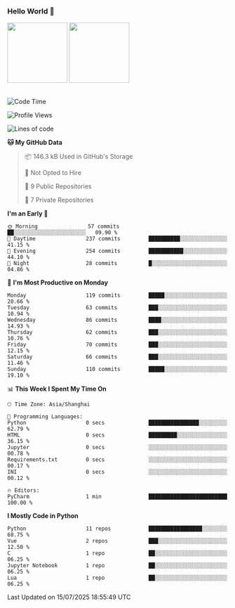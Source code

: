 ### Hello World 👋
<img align="" height="137px" src="https://github-readme-stats.vercel.app/api?username=myhMARS&hide_title=true&hide_border=true&show_icons=trueline_height=21&text_color=000&icon_color=000&bg_color=0,ea6161,ffc64d,fffc4d,52fa5a&theme=graywhite" /> </div>
<img align="" height="137px" src="https://github-readme-stats-git-masterrstaa-rickstaa.vercel.app/api/top-langs/?username=myhMARS&hide_title=true&hide_border=true&layout=compact&langs_count=6&text_color=000&icon_color=fff&bg_color=0,52fa5a,4dfcff,c64dff&theme=graywhite" /><br><br>

<!--START_SECTION:waka-->
![Code Time](http://img.shields.io/badge/Code%20Time-668%20hrs%2017%20mins-blue)

![Profile Views](http://img.shields.io/badge/Profile%20Views-1-blue)

![Lines of code](https://img.shields.io/badge/From%20Hello%20World%20I%27ve%20Written-410.0%20thousand%20lines%20of%20code-blue)

**🐱 My GitHub Data** 

> 📦 146.3 kB Used in GitHub's Storage 
 > 
> 🚫 Not Opted to Hire
 > 
> 📜 9 Public Repositories 
 > 
> 🔑 7 Private Repositories 
 > 
**I'm an Early 🐤** 

```text
🌞 Morning                57 commits          ██░░░░░░░░░░░░░░░░░░░░░░░   09.90 % 
🌆 Daytime                237 commits         ██████████░░░░░░░░░░░░░░░   41.15 % 
🌃 Evening                254 commits         ███████████░░░░░░░░░░░░░░   44.10 % 
🌙 Night                  28 commits          █░░░░░░░░░░░░░░░░░░░░░░░░   04.86 % 
```
📅 **I'm Most Productive on Monday** 

```text
Monday                   119 commits         █████░░░░░░░░░░░░░░░░░░░░   20.66 % 
Tuesday                  63 commits          ███░░░░░░░░░░░░░░░░░░░░░░   10.94 % 
Wednesday                86 commits          ████░░░░░░░░░░░░░░░░░░░░░   14.93 % 
Thursday                 62 commits          ███░░░░░░░░░░░░░░░░░░░░░░   10.76 % 
Friday                   70 commits          ███░░░░░░░░░░░░░░░░░░░░░░   12.15 % 
Saturday                 66 commits          ███░░░░░░░░░░░░░░░░░░░░░░   11.46 % 
Sunday                   110 commits         █████░░░░░░░░░░░░░░░░░░░░   19.10 % 
```


📊 **This Week I Spent My Time On** 

```text
🕑︎ Time Zone: Asia/Shanghai

💬 Programming Languages: 
Python                   0 secs              ████████████████░░░░░░░░░   62.79 % 
HTML                     0 secs              █████████░░░░░░░░░░░░░░░░   36.15 % 
Jupyter                  0 secs              ░░░░░░░░░░░░░░░░░░░░░░░░░   00.78 % 
Requirements.txt         0 secs              ░░░░░░░░░░░░░░░░░░░░░░░░░   00.17 % 
INI                      0 secs              ░░░░░░░░░░░░░░░░░░░░░░░░░   00.12 % 

🔥 Editors: 
PyCharm                  1 min               █████████████████████████   100.00 % 
```

**I Mostly Code in Python** 

```text
Python                   11 repos            █████████████████░░░░░░░░   68.75 % 
Vue                      2 repos             ███░░░░░░░░░░░░░░░░░░░░░░   12.50 % 
C                        1 repo              ██░░░░░░░░░░░░░░░░░░░░░░░   06.25 % 
Jupyter Notebook         1 repo              ██░░░░░░░░░░░░░░░░░░░░░░░   06.25 % 
Lua                      1 repo              ██░░░░░░░░░░░░░░░░░░░░░░░   06.25 % 
```




 Last Updated on 15/07/2025 18:55:49 UTC
<!--END_SECTION:waka-->

<!--
**myhMARS/myhMARS** is a ✨ _special_ ✨ repository because its `README.md` (this file) appears on your GitHub profile.

Here are some ideas to get you started:

- 🔭 I’m currently working on ...
- 🌱 I’m currently learning ...
- 👯 I’m looking to collaborate on ...
- 🤔 I’m looking for help with ...
- 💬 Ask me about ...
- 📫 How to reach me: ...
- 😄 Pronouns: ...
- ⚡ Fun fact: ...
-->
